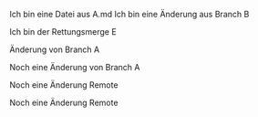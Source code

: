 Ich bin eine Datei aus A.md
Ich bin eine Änderung aus Branch B

Ich bin der Rettungsmerge E

Änderung von Branch A

Noch eine Änderung von Branch A



Noch eine Änderung Remote

Noch eine Änderung Remote

